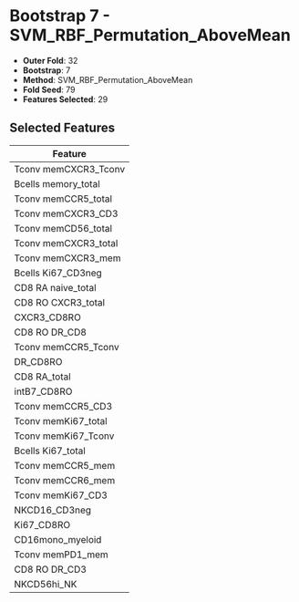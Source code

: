 # Bootstrap 7 - SVM_RBF_Permutation_AboveMean

- **Outer Fold**: 32
- **Bootstrap**: 7
- **Method**: SVM_RBF_Permutation_AboveMean
- **Fold Seed**: 79
- **Features Selected**: 29

## Selected Features

| Feature |
|---------|
| Tconv memCXCR3_Tconv |
| Bcells memory_total |
| Tconv memCCR5_total |
| Tconv memCXCR3_CD3 |
| Tconv memCD56_total |
| Tconv memCXCR3_total |
| Tconv memCXCR3_mem |
| Bcells Ki67_CD3neg |
| CD8 RA naive_total |
| CD8 RO CXCR3_total |
| CXCR3_CD8RO |
| CD8 RO DR_CD8 |
| Tconv memCCR5_Tconv |
| DR_CD8RO |
| CD8 RA_total |
| intB7_CD8RO |
| Tconv memCCR5_CD3 |
| Tconv memKi67_total |
| Tconv memKi67_Tconv |
| Bcells Ki67_total |
| Tconv memCCR5_mem |
| Tconv memCCR6_mem |
| Tconv memKi67_CD3 |
| NKCD16_CD3neg |
| Ki67_CD8RO |
| CD16mono_myeloid |
| Tconv memPD1_mem |
| CD8 RO DR_CD3 |
| NKCD56hi_NK |

